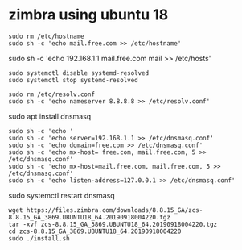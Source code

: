 # zimbra using ubuntu 18

    sudo rm /etc/hostname
    sudo sh -c 'echo mail.free.com >> /etc/hostname'

sudo sh -c 'echo 192.168.1.1	mail.free.com mail >> /etc/hosts'

    sudo systemctl disable systemd-resolved
    sudo systemctl stop systemd-resolved

    sudo rm /etc/resolv.conf
    sudo sh -c 'echo nameserver 8.8.8.8 >> /etc/resolv.conf'

sudo apt install dnsmasq

    sudo sh -c 'echo '
    sudo sh -c 'echo server=192.168.1.1 >> /etc/dnsmasq.conf'
    sudo sh -c 'echo domain=free.com >> /etc/dnsmasq.conf'
    sudo sh -c 'echo mx-host= free.com, mail.free.com, 5 >> /etc/dnsmasq.conf'
    sudo sh -c 'echo mx-host=mail.free.com, mail.free.com, 5 >> /etc/dnsmasq.conf'
    sudo sh -c 'echo listen-address=127.0.0.1 >> /etc/dnsmasq.conf'

sudo systemctl restart dnsmasq

    wget https://files.zimbra.com/downloads/8.8.15_GA/zcs-8.8.15_GA_3869.UBUNTU18_64.20190918004220.tgz
    tar -xvf zcs-8.8.15_GA_3869.UBUNTU18_64.20190918004220.tgz
    cd zcs-8.8.15_GA_3869.UBUNTU18_64.20190918004220
    sudo ./install.sh


